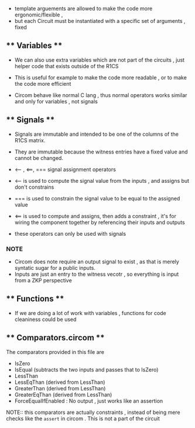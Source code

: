 - template arguements are allowed to make the code more ergonomic/flexible ,
- but each Circuit must be instantiated with a specific set of arguments , fixed

## ** Variables **

- We can also use extra variables which are not part of the circuits , just helper code that exists outside of the R1CS
- This is useful for example to make the code more readable , or to make the code more efficient

- Circom behave like normal C lang , thus normal operators works similar and only for variables , not signals

## ** Signals **

- Signals are immutable and intended to be one of the columns of the R1CS matrix.
- They are immutable because the witness entries have a fixed value and cannot be changed.

- <-- , <==, === signal assignment operators
- <-- is used to compute the signal value from the inputs , and assigns but don't constrains
- === is used to constrain the signal value to be equal to the assigned value
- <== is used to compute and assigns, then adds a constraint , it's for wiring the component together by referencing their inputs and outputs

- these operators can only be used with signals

### NOTE

- Circom does note require an output signal to exist , as that is merely syntatic sugar for a public inputs.
- Inputs are just an entry to the witness vecotr , so everything is input from a ZKP perspective

## ** Functions **

- If we are doing a lot of work with variables , functions for code cleaniness could be used

## ** Comparators.circom **

The comparators provided in this file are

- IsZero
- IsEqual (subtracts the two inputs and passes that to IsZero)
- LessThan
- LessEqThan (derived from LessThan)
- GreaterThan (derived from LessThan)
- GreaterEqThan (derived from LessThan)
- ForceEqualIfEnabled : No output , just works like an assertion

NOTE:: this comparators are actually constraints , instead of being mere checks like the `assert` in circom . This is not a part of the circuit
